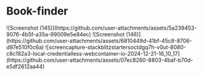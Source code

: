 # Book-finder
<DEPLOYMENT>
![Screenshot (145)](https://github.com/user-attachments/assets/5a239453-9076-4b5f-a35a-99009e5e84ec)
![Screenshot (146)](https://github.com/user-attachments/assets/6810449d-41bf-45c8-8706-d97e510f0c6a)
![screencapture-stackblitzstartersoctdgq7h-v0ut-8080-c8c182a3-local-credentialless-webcontainer-io-2024-12-21-16_10_17](https://github.com/user-attachments/assets/07ec8260-8803-4baf-b70d-e5df2612aa44)



